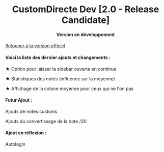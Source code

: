<H1 align="center">
CustomDirecte Dev [2.0 - Release Candidate]
</H1>
<H4 align="center">
Version en développement
</H4>

[Retouner à la version officiel](https://github.com/Bastian-Noel/CustomDirecte)

<H4>Voici la liste des dernier ajouts et changements :</H4>

★ Option pour laisser la sidebar ouverte en continue

★ Statistiques des notes (influence sur la moyenne)

★ Affichage de la colone moyenne pour ceux qui ne l'on pas

<H4>Futur Ajout :</H4>

Ajouts de notes customs

Ajouts du convertissage de la note /20 

<H4>Ajout en réflexion :</H4>

Autologin 
